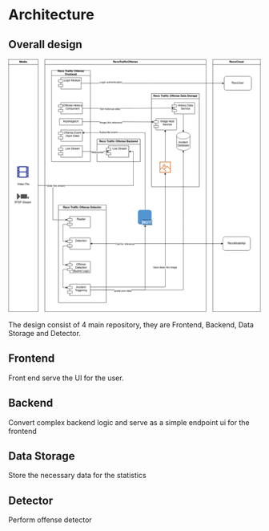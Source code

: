# Architecture

## Overall design

![](./assets/RecoTrafficOffense-SystemArchitecture.v1.png)

The design consist of 4 main repository, they are Frontend, Backend, Data Storage and Detector.

## Frontend

Front end serve the UI for the user.

## Backend

Convert complex backend logic and serve as a simple endpoint ui for the frontend

## Data Storage

Store the necessary data for the statistics

## Detector

Perform offense detector
